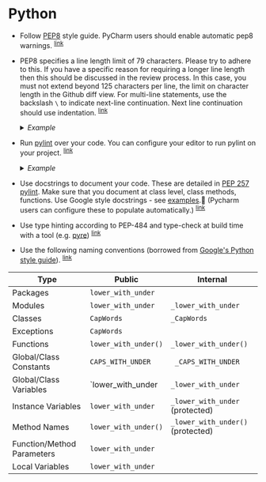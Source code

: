 # Python

- <a name="use-pep8"></a>
  Follow [PEP8](https://pep8.org/) style guide. 
  PyCharm users should enable automatic pep8 warnings.
  <sup>[link](#use-pep8)</sup>

- <a name="multi-line-statements"></a>
  PEP8 specifies a line length limit of 79 characters. Please try to adhere to this. If you have a specific reason for requiring a longer line length then this should be discussed in the review process. In this case, you must not extend beyond 125 characters per line, the limit on character length in the Github diff view. For multi-line statements, use the backslash `\` to indicate next-line continuation. Next line continuation should use indentation.
    <sup>[link](#multi-line-statements)</sup>
    <details>
    <summary><em>Example</em></summary>

    ```python
    string_variable = "This string variable is " \
                  	  "defined over two lines"
    ```
  </details>

- <a name="run-pylint"></a>
  Run [pylint](https://pylint.readthedocs.io/en/1.9/user_guide/ide-integration.html) over your code.
  You can configure your editor to run pylint on your project.
    <sup>[link](#run-pylint)</sup>
    <details>
    <summary><em>Example</em></summary>

    ```bash
    $ pip install pylint
    
    # run on a python file
    $ pylint my_python_file.py
    
    # run on a python project
    $ pylint my-project/
    ```
  </details>

- <a name="use-docstrings"></a>
  Use docstrings to document your code. These are detailed in [PEP 257](https://www.python.org/dev/peps/pep-0257/) [pylint](https://pylint.readthedocs.io/en/1.9/user_guide/ide-integration.html). Make sure that you document at class level, class methods, functions. Use Google style docstrings - see [examples](https://sphinxcontrib-napoleon.readthedocs.io/en/latest/example_google.html). (Pycharm users can configure these to populate automatically.)
  <sup>[link](#use-docstrings)</sup>

- <a name="use-type-hinting"></a>
  Use type hinting according to PEP-484 and type-check at build time with a tool (e.g. [pyre](https://github.com/facebook/pyre-check))
  <sup>[link](#use-type-hinting)</sup>

- <a name="naming-conventions"></a>
  Use the following naming conventions (borrowed from [Google's Python style guide](https://github.com/google/styleguide/blob/gh-pages/pyguide.md)).
  <sup>[link](#naming-conventions)</sup>

Type | Public | Internal
-- | -- | --
Packages | `lower_with_under` |  
Modules | `lower_with_under` | `_lower_with_under`
Classes | `CapWords` | `_CapWords`
Exceptions | `CapWords` |  
Functions | `lower_with_under()` | `_lower_with_under()`
Global/Class Constants | `CAPS_WITH_UNDER` |` _CAPS_WITH_UNDER`
Global/Class Variables | `lower_with_under | `_lower_with_under`
Instance Variables | `lower_with_under` | `_lower_with_under` (protected)
Method Names | `lower_with_under()` | `_lower_with_under()` (protected)
Function/Method Parameters | `lower_with_under` |  
Local Variables | `lower_with_under`

